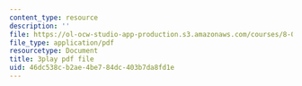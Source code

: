 ```yaml
---
content_type: resource
description: ''
file: https://ol-ocw-studio-app-production.s3.amazonaws.com/courses/8-04-quantum-physics-i-spring-2013/46dc538cb2ae4be784dc403b7da8fd1e_jJX_1zT73U0.pdf
file_type: application/pdf
resourcetype: Document
title: 3play pdf file
uid: 46dc538c-b2ae-4be7-84dc-403b7da8fd1e
---
```

